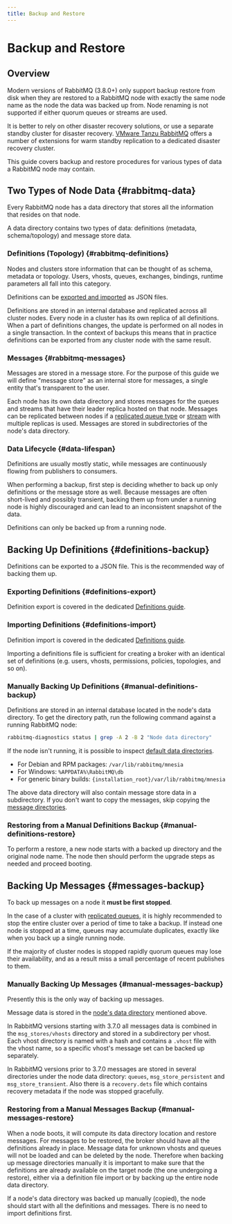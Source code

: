 ```yaml
---
title: Backup and Restore
---
```

<!--
Copyright (c) 2005-2025 Broadcom. All Rights Reserved. The term "Broadcom" refers to Broadcom Inc. and/or its subsidiaries.

All rights reserved. This program and the accompanying materials
are made available under the terms of the under the Apache License,
Version 2.0 (the "License”); you may not use this file except in compliance
with the License. You may obtain a copy of the License at

https://www.apache.org/licenses/LICENSE-2.0

Unless required by applicable law or agreed to in writing, software
distributed under the License is distributed on an "AS IS" BASIS,
WITHOUT WARRANTIES OR CONDITIONS OF ANY KIND, either express or implied.
See the License for the specific language governing permissions and
limitations under the License.
-->

# Backup and Restore

## Overview

Modern versions of RabbitMQ (3.8.0+) only support backup restore from disk
when they are restored to a RabbitMQ node with exactly the same node name as the
node the data was backed up from. Node renaming is not supported if either quorum
queues or streams are used.

It is better to rely on other disaster recovery solutions,
or use a separate standby cluster for disaster recovery.
[VMware Tanzu RabbitMQ](https://www.vmware.com/products/rabbitmq.html) offers a number of extensions for
warm standby replication to a dedicated disaster
recovery cluster.


This guide covers backup and restore procedures for various types of data
a RabbitMQ node may contain.

## Two Types of Node Data {#rabbitmq-data}

Every RabbitMQ node has a data directory that stores all the information that resides
on that node.

A data directory contains two types of data: definitions (metadata, schema/topology) and
message store data.

### Definitions (Topology) {#rabbitmq-definitions}

Nodes and clusters store information that can be thought of as schema, metadata or topology.
Users, vhosts, queues, exchanges, bindings, runtime parameters all fall into this category.

Definitions can be [exported and imported](./definitions) as JSON files.

Definitions are stored in an internal database and replicated across all cluster nodes.
Every node in a cluster has its own replica of all definitions. When a part of definitions changes,
the update is performed on all nodes in a single transaction. In the context of backups this
means that in practice definitions can be exported from any cluster node with the same result.

### Messages {#rabbitmq-messages}

Messages are stored in a message store. For the purpose of this guide we will define "message store"
as an internal store for messages, a single entity that's transparent to the user.

Each node has its own data directory and stores messages for the queues and streams that have
their leader replica hosted on that node. Messages can be replicated between nodes if
a [replicated queue type](./quorum-queues) or [stream](./streams) with multiple replicas is used.
Messages are stored in subdirectories of the node's data directory.

### Data Lifecycle {#data-lifespan}

Definitions are usually mostly static, while messages are continuously flowing from publishers to
consumers.

When performing a backup, first step is deciding whether to back up only definitions
or the message store as well.
Because messages are often short-lived and possibly transient, backing them up from under
a running node is highly discouraged and can lead to an inconsistent snapshot of the data.

Definitions can only be backed up from a running node.

## Backing Up Definitions {#definitions-backup}

Definitions can be exported to a JSON file. This is the recommended way of backing them up.

### Exporting Definitions {#definitions-export}

Definition export is covered in the dedicated [Definitions guide](./definitions#export).

### Importing Definitions {#definitions-import}

Definition import is covered in the dedicated [Definitions guide](./definitions#import).

Importing a definitions file is sufficient for creating a broker with
an identical set of definitions (e.g. users, vhosts, permissions,
policies, topologies, and so on).

### Manually Backing Up Definitions {#manual-definitions-backup}

Definitions are stored in an internal database located in the node's data
directory. To get the directory path, run the following
command against a running RabbitMQ node:

```bash
rabbitmq-diagnostics status | grep -A 2 -B 2 "Node data directory"
```

If the node isn't running, it is possible to inspect [default data directories](./relocate).

* For Debian and RPM packages: `/var/lib/rabbitmq/mnesia`
* For Windows: `%APPDATA%\RabbitMQ\db`
* For generic binary builds: `{installation_root}/var/lib/rabbitmq/mnesia`

The above data directory will also contain message store data in a subdirectory. If you don't want to
copy the messages, skip copying the [message directories](#manual-messages-backup).

### Restoring from a Manual Definitions Backup {#manual-definitions-restore}

To perform a restore, a new node starts with a backed up directory and the original node name.
The node then should perform the upgrade steps as needed and proceed booting.


## Backing Up Messages {#messages-backup}

To back up messages on a node it **must be first stopped**.

In the case of a cluster with [replicated queues](./quorum-queues), it is highly recommended
to stop the entire cluster over a period of time to take a backup. If instead one node is stopped at a
time, queues may accumulate duplicates, exactly like when you
back up a single running node.

If the majority of cluster nodes is stopped rapidly quorum queues may lose their availability, and
as a result miss a small percentage of recent publishes to them.

### Manually Backing Up Messages {#manual-messages-backup}

Presently this is the only way of backing up messages.

Message data is stored in the [node's data directory](./relocate) mentioned above.

In RabbitMQ versions starting with 3.7.0 all messages data is combined in the
`msg_stores/vhosts` directory and stored in a subdirectory per vhost.
Each vhost directory is named with a hash and contains a `.vhost` file with
the vhost name, so a specific vhost's message set can be backed up separately.

In RabbitMQ versions prior to 3.7.0 messages are stored in several directories
under the node data directory: `queues`, `msg_store_persistent` and `msg_store_transient`.
Also there is a `recovery.dets` file which contains recovery metadata if the node
was stopped gracefully.

### Restoring from a Manual Messages Backup {#manual-messages-restore}

When a node boots, it will compute its data directory location and restore messages.
For messages to be restored, the broker should have all the definitions already in place.
Message data for unknown vhosts and queues will not be loaded and can be deleted by the node.
Therefore when backing up message directories manually it is important to make sure that the
definitions are already available on the target node (the one undergoing a restore), either
via a definition file import or by backing up the entire node data directory.

If a node's data directory was backed up manually (copied), the node should start with all
the definitions and messages. There is no need to import definitions first.
